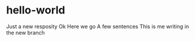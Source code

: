 # hello-world
Just a new resposity
Ok
Here we go
A few sentences
This is me writing in the new branch
